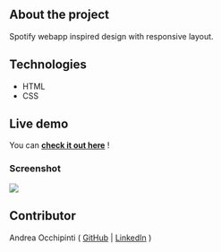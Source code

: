 ## About the project
Spotify webapp inspired design with responsive layout.

## Technologies 
- HTML
- CSS

## Live demo
You can **[check it out here](https://painteyes.github.io/html-css-spotifyweb)** !

### Screenshot
<img src="https://i.postimg.cc/RZP3KQLj/Spotify-Web.png"/>

## Contributor
Andrea Occhipinti ( [GitHub](https://github.com/painteyes) | [LinkedIn](https://www.linkedin.com/in/occhipinti) )
